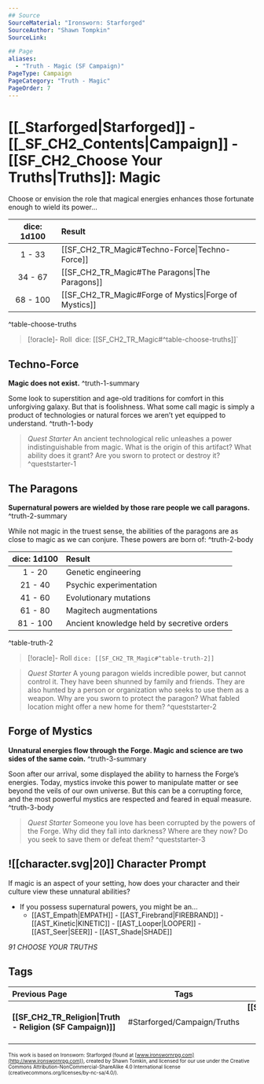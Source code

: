 ```yaml
---
## Source
SourceMaterial: "Ironsworn: Starforged"
SourceAuthor: "Shawn Tompkin"
SourceLink: 

## Page
aliases:
  - "Truth - Magic (SF Campaign)"
PageType: Campaign
PageCategory: "Truth - Magic"
PageOrder: 7
---
```

# [[_Starforged|Starforged]] - [[_SF_CH2_Contents|Campaign]] - [[SF_CH2_Choose Your Truths|Truths]]: Magic
Choose or envision the role that magical energies enhances those fortunate enough to wield its power...

| dice: 1d100 | Result |
| :---: |:--- |
| 1 - 33 | [[SF_CH2_TR_Magic#Techno-Force\|Techno-Force]] |
| 34 - 67 | [[SF_CH2_TR_Magic#The Paragons\|The Paragons]]  |
| 68 - 100 | [[SF_CH2_TR_Magic#Forge of Mystics\|Forge of Mystics]] |
^table-choose-truths

> [!oracle]- Roll`
> `dice: [[SF_CH2_TR_Magic#^table-choose-truths]]`

## Techno-Force
**Magic does not exist.** ^truth-1-summary
 
Some look to superstition and age-old traditions for comfort in this unforgiving galaxy. But that is foolishness. What some call magic is simply a product of technologies or natural forces we aren’t yet equipped to understand. ^truth-1-body

> _Quest Starter_
> An ancient technological relic unleashes a power indistinguishable from magic. What is the origin of this artifact? What ability does it grant? Are you sworn to protect or destroy it? ^queststarter-1

## The Paragons
**Supernatural powers are wielded by those rare people we call paragons.** ^truth-2-summary
 
While not magic in the truest sense, the abilities of the paragons are as close to magic as we can conjure. These powers are born of: ^truth-2-body

| dice: 1d100 | Result |
| :---: | :----- |
| 1 - 20 | Genetic engineering |
| 21 - 40 | Psychic experimentation |
| 41 - 60 | Evolutionary mutations |
| 61 - 80 | Magitech augmentations |
| 81 - 100 | Ancient knowledge held by secretive orders |
^table-truth-2

> [!oracle]- Roll
> `dice: [[SF_CH2_TR_Magic#^table-truth-2]]`

> _Quest Starter_
> A young paragon wields incredible power, but cannot control it. They have been shunned by family and friends. They are also hunted by a person or organization who seeks to use them as a weapon. Why are you sworn to protect the paragon? What fabled location might offer a new home for them? ^queststarter-2

## Forge of Mystics
**Unnatural energies flow through the Forge. Magic and science are two sides of the same coin.** ^truth-3-summary
 
Soon after our arrival, some displayed the ability to harness the Forge’s energies. Today, mystics invoke this power to manipulate matter or see beyond the veils of our own universe. But this can be a corrupting force, and the most powerful mystics are respected and feared in equal measure. ^truth-3-body

> _Quest Starter_
> Someone you love has been corrupted by the powers of the Forge. Why did they fall into darkness? Where are they now? Do you seek to save them or defeat them? ^queststarter-3

## ![[character.svg|20]] Character Prompt
If magic is an aspect of your setting, how does your character and their culture view these unnatural abilities?
- If you possess supernatural powers, you might be an...
	- [[AST_Empath|EMPATH]] - [[AST_Firebrand|FIREBRAND]] - [[AST_Kinetic|KINETIC]] - [[AST_Looper|LOOPER]] - [[AST_Seer|SEER]] - [[AST_Shade|SHADE]]

*91 CHOOSE YOUR TRUTHS*

## Tags
| Previous Page | Tags | Next Page |
|:--- |:---:| ---:|
| **[[SF_CH2_TR_Religion\|Truth - Religion (SF Campaign)]]** | #Starforged/Campaign/Truths | **[[SF_CH2_TR_Communication and Data\|Truth - Communications and Data (SF Campaign)]]** |

<font size=-2>This work is based on Ironsworn: Starforged (found at [www.ironswornrpg.com](http://www.ironswornrpg.com)), created by Shawn Tomkin, and licensed for our use under the Creative Commons Attribution-NonCommercial-ShareAlike 4.0 International license  (creativecommons.org/licenses/by-nc-sa/4.0/).</font>